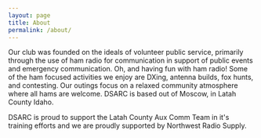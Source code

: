 ```yaml
---
layout: page
title: About
permalink: /about/
---
```


Our club was founded on the ideals of volunteer public service, primarily through the use of ham radio for communication in support of public events and emergency communication. Oh, and having fun with ham radio! Some of the ham focused activities we enjoy are DXing, antenna builds, fox hunts, and contesting. Our outings focus on a relaxed community atmosphere where all hams are welcome. DSARC is based out of Moscow, in Latah County Idaho. 

DSARC is proud to support the Latah County Aux Comm Team in it's training efforts and we are proudly supported by Northwest Radio Supply. 